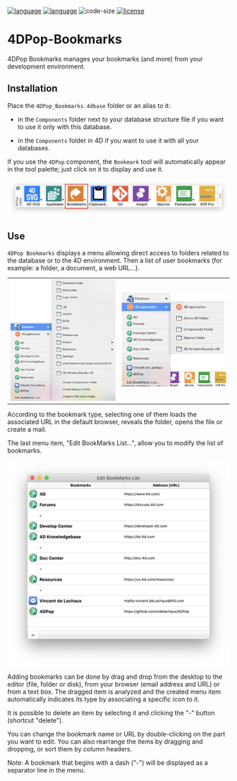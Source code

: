 [![language](https://img.shields.io/static/v1?label=language&message=4d&color=blue)](https://developer.4d.com/)
[![language](https://img.shields.io/github/languages/top/vdelachaux/4DPop-Bookmarks.svg)](https://developer.4d.com/)
![code-size](https://img.shields.io/github/languages/code-size/vdelachaux/4DPop-Bookmarks.svg)
[![license](https://img.shields.io/github/license/vdelachaux/4DPop-Bookmarks)](LICENSE)

# 4DPop-Bookmarks

4DPop Bookmarks manages your bookmarks (and more) from your development environment.

## Installation

Place the `4DPop_Bookmarks.4dbase` folder or an alias to it:

* in the `Components` folder next to your database structure file if you want to use it only with this database.

* in the `Components` folder in 4D if you want to use it with all your databases.

If you use the `4DPop` component, the `Bookmark` tool will automatically appear in the tool palette; just click on it to display and use it.

![4DPop](Assets/toolbar.png)

## Use

`4DPop Bookmarks` displays a menu allowing direct access to folders related to the database or to the 4D environment. Then a list of user bookmarks (for example: a folder, a document, a web URL…). 

<table width="100%" border="0" cellspacing="0" cellpadding="0">
	<td><img src="Assets/database.png" width="400"></td>
	<td><img src="Assets/application.png" width="400"></td>
</table>

According to the bookmark type, selecting one of them loads the associated URL in the default browser, reveals the folder, opens the file or create a mail.

The last menu item, "Edit BookMarks List...", allow you to modify the list of bookmarks.
 
![Editor](Assets/editor.png)

Adding bookmarks can be done by drag and drop from the desktop to the editor (file, folder or disk), from your browser (email address and URL) or from a text box. The dragged item is analyzed and the created menu item automatically indicates its type by associating a specific icon to it.

It is possible to delete an item by selecting it and clicking the "-" button (shortcut "delete").

You can change the bookmark name or URL by double-clicking on the part you want to edit. You can also rearrange the items by dragging and dropping, or sort them by column headers.

Note: A bookmark that begins with a dash ("-") will be displayed as a separator line in the menu.
